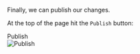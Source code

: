 Finally, we can publish our changes.

At the top of the page hit the `Publish` button:

<div class="screenshot white-bg">
    <div class="title">Publish</div>
    <img class="screenshot-image" src="/images/installation-guides/godaddy-step-3-publish.png" alt="Publish" />
</div>
